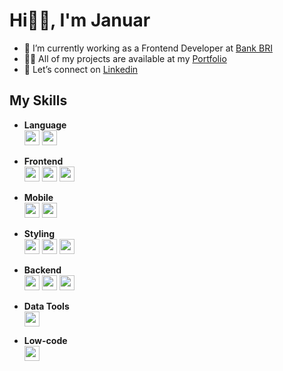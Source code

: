 <h1> Hi👋🏻, I'm Januar </br> </h1>
<ul>
  <li>🔭 I’m currently working as a Frontend Developer at <a href="https://bri.co.id/" target="_blank">Bank BRI</a></li>
  <li>👨‍💻 All of my projects are available at my <a href="https://januarmaksum.vercel.app/" target="_blank">Portfolio</a></li>
  <li>🔗 Let’s connect on <a href="https://www.linkedin.com/in/januarmaksum" target="_blank">Linkedin</a></li>
</ul>


## My Skills

- **Language**  
  <img src="https://img.shields.io/badge/JavaScript-F7DF1E?logo=javascript&logoColor=black" height="24"/>
  <img src="https://img.shields.io/badge/TypeScript-3178C6?logo=typescript&logoColor=white" height="24"/>

- **Frontend**  
  <img src="https://img.shields.io/badge/React-20232A?logo=react&logoColor=61DAFB" height="24"/>
  <img src="https://img.shields.io/badge/Vue.js-35495E?logo=vue.js&logoColor=4FC08D" height="24"/>
  <img src="https://img.shields.io/badge/Angular-DD0031?logo=angular&logoColor=white" height="24"/>

- **Mobile**  
  <img src="https://img.shields.io/badge/React_Native-%2320232a.svg?logo=react&logoColor=%2361DAFB" height="24"/>
  <img src="https://img.shields.io/badge/Expo-000020?logo=expo&logoColor=fff" height="24"/>

- **Styling**  
  <img src="https://img.shields.io/badge/Tailwind%20CSS-%2338B2AC.svg?logo=tailwind-css&logoColor=white" height="24"/>
  <img src="https://img.shields.io/badge/Bootstrap-7952B3?logo=bootstrap&logoColor=fff" height="24"/>
  <img src="https://img.shields.io/badge/Sass-C69?logo=sass&logoColor=fff" height="24"/>

- **Backend**  
  <img src="https://img.shields.io/badge/Next.js-black?logo=next.js&logoColor=white" height="24"/>
  <img src="https://img.shields.io/badge/Nuxt-002E3B?logo=nuxt&logoColor=%2300DC82" height="24"/>
  <img src="https://img.shields.io/badge/Express.js-%23404d59.svg?logo=express&logoColor=%2361DAFB" height="24"/>

- **Data Tools**  
  <img src="https://img.shields.io/badge/Prisma-2D3748?logo=prisma&logoColor=white" height="24"/>

- **Low-code**  
  <img src="https://img.shields.io/badge/WordPress-%2321759B.svg?logo=wordpress&logoColor=white" height="24"/>


